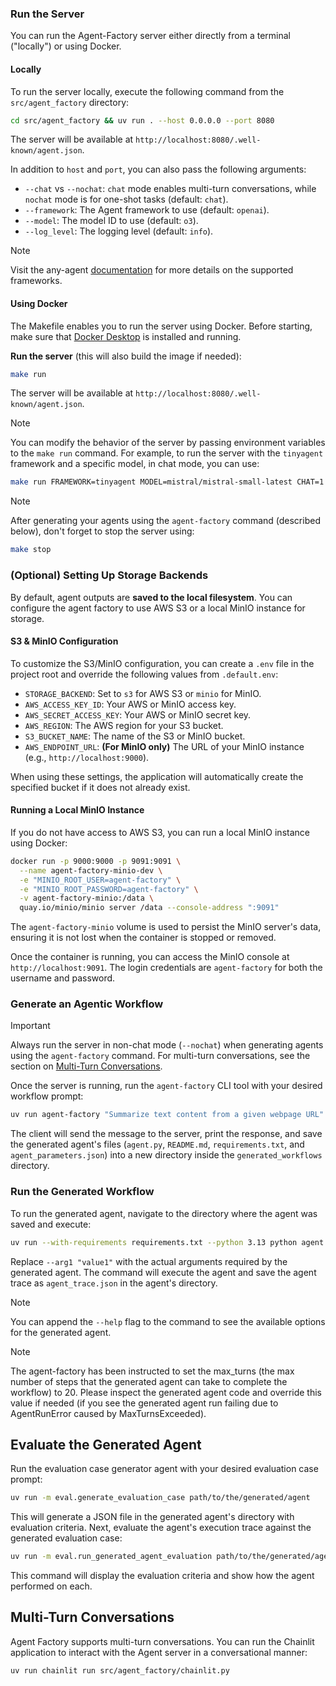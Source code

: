 
### Run the Server

You can run the Agent-Factory server either directly from a terminal ("locally") or using Docker.

#### Locally

To run the server locally, execute the following command from the `src/agent_factory` directory:

```bash
cd src/agent_factory && uv run . --host 0.0.0.0 --port 8080
```

The server will be available at `http://localhost:8080/.well-known/agent.json`.

In addition to `host` and `port`, you can also pass the following arguments:

-  `--chat` vs `--nochat`: `chat` mode enables multi-turn conversations, while `nochat` mode is for one-shot tasks (default:
   `chat`).
-  `--framework`: The Agent framework to use (default: `openai`).
-  `--model`: The model ID to use (default: `o3`).
-  `--log_level`: The logging level (default: `info`).

> [!NOTE]
> Visit the any-agent [documentation](https://mozilla-ai.github.io/any-agent/) for more details on the supported
> frameworks.



#### Using Docker

The Makefile enables you to run the server using Docker. Before starting, make sure that [Docker Desktop](https://www.docker.com/products/docker-desktop/) is installed and running.

**Run the server** (this will also build the image if needed):
   ```bash
   make run
   ```
   The server will be available at `http://localhost:8080/.well-known/agent.json`.

> [!NOTE]
> You can modify the behavior of the server by passing environment variables to the `make run` command. For example, to
> run the server with the `tinyagent` framework and a specific model, in chat mode, you can use:
> ```bash
> make run FRAMEWORK=tinyagent MODEL=mistral/mistral-small-latest CHAT=1
> ```

> [!NOTE]
> After generating your agents using the `agent-factory` command (described below), don't forget to stop the server using:
> ```bash
> make stop
> ```

### (Optional) Setting Up Storage Backends

By default, agent outputs are **saved to the local filesystem**. You can configure the agent factory to use AWS S3 or a local MinIO instance for storage.

#### S3 & MinIO Configuration

To customize the S3/MinIO configuration, you can create a `.env` file in the project root and override the following values from `.default.env`:

-   `STORAGE_BACKEND`: Set to `s3` for AWS S3 or `minio` for MinIO.
-   `AWS_ACCESS_KEY_ID`: Your AWS or MinIO access key.
-   `AWS_SECRET_ACCESS_KEY`: Your AWS or MinIO secret key.
-   `AWS_REGION`: The AWS region for your S3 bucket.
-   `S3_BUCKET_NAME`: The name of the S3 or MinIO bucket.
-   `AWS_ENDPOINT_URL`: **(For MinIO only)** The URL of your MinIO instance (e.g., `http://localhost:9000`).

When using these settings, the application will automatically create the specified bucket if it does not already exist.

#### Running a Local MinIO Instance

If you do not have access to AWS S3, you can run a local MinIO instance using Docker:

```bash
docker run -p 9000:9000 -p 9091:9091 \
  --name agent-factory-minio-dev \
  -e "MINIO_ROOT_USER=agent-factory" \
  -e "MINIO_ROOT_PASSWORD=agent-factory" \
  -v agent-factory-minio:/data \
  quay.io/minio/minio server /data --console-address ":9091"
```
The `agent-factory-minio` volume is used to persist the MinIO server's data, ensuring it is not lost when the container is stopped or removed.

Once the container is running, you can access the MinIO console at `http://localhost:9091`. The login credentials are `agent-factory` for both the username and password.

### Generate an Agentic Workflow

> [!IMPORTANT]
> Always run the server in non-chat mode (`--nochat`) when generating agents using the `agent-factory` command.
> For multi-turn conversations, see the section on [Multi-Turn Conversations](#multi-turn-conversations).

Once the server is running, run the `agent-factory` CLI tool with your desired workflow prompt:

```bash
uv run agent-factory "Summarize text content from a given webpage URL"
```

The client will send the message to the server, print the response, and save the generated agent's files (`agent.py`,
`README.md`, `requirements.txt`, and `agent_parameters.json`) into a new directory inside the `generated_workflows` directory.

### Run the Generated Workflow

To run the generated agent, navigate to the directory where the agent was saved and execute:

```bash
uv run --with-requirements requirements.txt --python 3.13 python agent.py --arg1 "value1"
```

Replace `--arg1 "value1"` with the actual arguments required by the generated agent. The command will execute the agent
and save the agent trace as `agent_trace.json` in the agent's directory.

> [!NOTE]
> You can append the `--help` flag to the command to see the available options for the generated agent.

> [!NOTE]
> The agent-factory has been instructed to set the max_turns (the max number of steps that the generated agent can take
> to complete the workflow) to 20. Please inspect the generated agent code and override this value if needed (if you see
> the generated agent run failing due to AgentRunError caused by MaxTurnsExceeded).

## Evaluate the Generated Agent

Run the evaluation case generator agent with your desired evaluation case prompt:

```bash
uv run -m eval.generate_evaluation_case path/to/the/generated/agent
```

This will generate a JSON file in the generated agent's directory with evaluation criteria. Next, evaluate the agent's
execution trace against the generated evaluation case:

```bash
uv run -m eval.run_generated_agent_evaluation path/to/the/generated/agent
```

This command will display the evaluation criteria and show how the agent performed on each.

## Multi-Turn Conversations

Agent Factory supports multi-turn conversations. You can run the Chainlit application to interact with the Agent server
in a conversational manner:

```bash
uv run chainlit run src/agent_factory/chainlit.py
```
